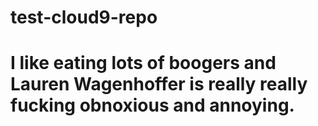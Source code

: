 # test-cloud9-repo
# I like eating lots of boogers and Lauren Wagenhoffer is really really fucking obnoxious and annoying.
